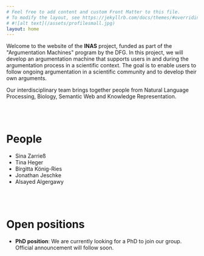 ```yaml
---
# Feel free to add content and custom Front Matter to this file.
# To modify the layout, see https://jekyllrb.com/docs/themes/#overriding-theme-defaults
# #![alt text](/assets/profilesmall.jpg)  
layout: home
---
```


Welcome to the website of the **INAS** project, funded as part of the "Argumentation Machines" program by the DFG.
In this project, we will develop an argumentation machine that supports users in and during the argumentation process in a scientific context. The goal is to enable users to follow ongoing argumentation in a scientific community and to develop their own arguments.

Our interdisciplinary team brings together people from Natural Language Processing, Biology, Semantic Web and Knowledge Representation.


<!--
<img style="margin-left: auto; margin-right: auto; width: 80%;" src="/assets/jena-web.jpg" width="400">
This is a photo from the past of CLAUSE. Once, we were located at the Friedrich Schiller University in Jena. We have now moved to Uni Bielefeld. We will update the photo as soon as the first group hike into Teutoburger Wald has taken place.
-->

<br/><br/>

# People

* Sina Zarrieß
* Tina Heger
* Birgitta König-Ries
* Jonathan Jeschke
* Alsayed Algergawy

<br/><br/>

# Open positions

* **PhD position**: We are currently looking for a PhD to join our group. Official announcement will follow soon.




<!--
### News
**23 Sep 2020**:
-->
<!-- This is a comment in markdown -->

